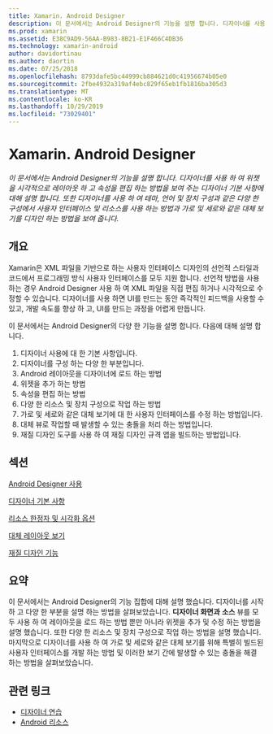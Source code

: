 ```yaml
---
title: Xamarin. Android Designer
description: 이 문서에서는 Android Designer의 기능을 설명 합니다. 디자이너를 사용 하 여 위젯을 시각적으로 레이아웃 하 고 속성을 편집 하는 방법을 보여 주는 디자이너 기본 사항에 대해 설명 합니다. 또한 디자이너를 사용 하 여 테마, 언어 및 장치 구성과 같은 다양 한 구성에서 사용자 인터페이스 및 리소스를 사용 하는 방법과 가로 및 세로와 같은 대체 보기를 디자인 하는 방법을 보여 줍니다.
ms.prod: xamarin
ms.assetid: E38C9AD9-56AA-B983-8B21-E1F466C4DB36
ms.technology: xamarin-android
author: davidortinau
ms.author: daortin
ms.date: 07/25/2018
ms.openlocfilehash: 8793dafe5bc44999cb884621d0c41956674b05e0
ms.sourcegitcommit: 2fbe4932a319af4ebc829f65eb1fb1816ba305d3
ms.translationtype: MT
ms.contentlocale: ko-KR
ms.lasthandoff: 10/29/2019
ms.locfileid: "73029401"
---
```

# <a name="xamarinandroid-designer"></a>Xamarin. Android Designer

_이 문서에서는 Android Designer의 기능을 설명 합니다. 디자이너를 사용 하 여 위젯을 시각적으로 레이아웃 하 고 속성을 편집 하는 방법을 보여 주는 디자이너 기본 사항에 대해 설명 합니다. 또한 디자이너를 사용 하 여 테마, 언어 및 장치 구성과 같은 다양 한 구성에서 사용자 인터페이스 및 리소스를 사용 하는 방법과 가로 및 세로와 같은 대체 보기를 디자인 하는 방법을 보여 줍니다._

## <a name="overview"></a>개요

Xamarin은 XML 파일을 기반으로 하는 사용자 인터페이스 디자인의 선언적 스타일과 코드에서 프로그래밍 방식 사용자 인터페이스를 모두 지원 합니다.
선언적 방법을 사용 하는 경우 Android Designer 사용 하 여 XML 파일을 직접 편집 하거나 시각적으로 수정할 수 있습니다. 디자이너를 사용 하면 UI를 만드는 동안 즉각적인 피드백을 사용할 수 있고, 개발 속도를 향상 하 고, UI를 만드는 과정을 어렵게 만듭니다.

이 문서에서는 Android Designer의 다양 한 기능을 설명 합니다. 다음에 대해 설명 합니다.

1. 디자이너 사용에 대 한 기본 사항입니다.
2. 디자이너를 구성 하는 다양 한 부분입니다.
3. Android 레이아웃을 디자이너에 로드 하는 방법
4. 위젯을 추가 하는 방법
5. 속성을 편집 하는 방법
6. 다양 한 리소스 및 장치 구성으로 작업 하는 방법
7. 가로 및 세로와 같은 대체 보기에 대 한 사용자 인터페이스를 수정 하는 방법입니다. 
8. 대체 뷰로 작업할 때 발생할 수 있는 충돌을 처리 하는 방법입니다. 
9. 재질 디자인 도구를 사용 하 여 재질 디자인 규격 앱을 빌드하는 방법입니다.

## <a name="sections"></a>섹션

 [Android Designer 사용](~/android/user-interface/android-designer/designer-walkthrough.md)

 [디자이너 기본 사항](~/android/user-interface/android-designer/designer-basics.md)

 [리소스 한정자 및 시각화 옵션](~/android/user-interface/android-designer/resource-qualifiers.md)

 [대체 레이아웃 보기](~/android/user-interface/android-designer/alternative-layout-views.md)

 [재질 디자인 기능](~/android/user-interface/android-designer/material-design-features.md)

## <a name="summary"></a>요약

이 문서에서는 Android Designer의 기능 집합에 대해 설명 했습니다.
디자이너를 시작 하 고 다양 한 부분을 설명 하는 방법을 살펴보았습니다. **디자이너 화면과** **소스** 뷰를 모두 사용 하 여 레이아웃을 로드 하는 방법 뿐만 아니라 위젯을 추가 및 수정 하는 방법을 설명 했습니다. 또한 다양 한 리소스 및 장치 구성으로 작업 하는 방법을 설명 했습니다. 마지막으로 디자이너를 사용 하 여 가로 및 세로와 같은 대체 보기를 위해 특별히 빌드된 사용자 인터페이스를 개발 하는 방법 및 이러한 보기 간에 발생할 수 있는 충돌을 해결 하는 방법을 살펴보았습니다.

## <a name="related-links"></a>관련 링크

- [디자이너 연습](~/android/user-interface/android-designer/designer-walkthrough.md)
- [Android 리소스](~/android/app-fundamentals/resources-in-android/index.md)

